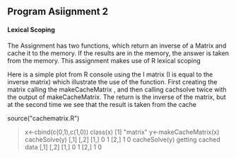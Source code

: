 ## Program Asiignment 2
#### Lexical Scoping

The Assignment has two functions, which return an inverse of a Matrix and cache it to the memory.
If the results are in the memory, the answer is taken from the memory.
This assignment makes use of R lexical scoping

Here is a simple plot from R console using the I matrix (I is equal to the inverse matrix)
which illustrate the use of the function.
First creating the matrix 
calling the makeCacheMatrix , and then calling cachsolve twice with the output of makeCacheMatrix.
The return is the inverse of the matrix, but at the second time we see that the result is taken from the cache


source("cachematrix.R")
> x<-cbind(c(0,1),c(1,0))
> class(x)
[1] "matrix"
> y<-makeCacheMatrix(x)
> cacheSolve(y)
     [,1] [,2]
[1,]    0    1
[2,]    1    0
> cacheSolve(y)
getting cached data
     [,1] [,2]
[1,]    0    1
[2,]    1    0

